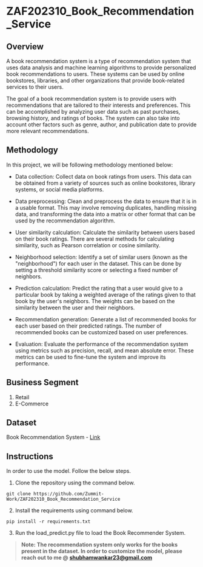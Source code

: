 # ZAF202310_Book_Recommendation_Service

## Overview
A book recommendation system is a type of recommendation system that uses data analysis and machine learning algorithms to provide personalized book recommendations to users. These systems can be used by online bookstores, libraries, and other organizations that provide book-related services to their users.

The goal of a book recommendation system is to provide users with recommendations that are tailored to their interests and preferences. This can be accomplished by analyzing user data such as past purchases, browsing history, and ratings of books. The system can also take into account other factors such as genre, author, and publication date to provide more relevant recommendations.

## Methodology
In this project, we will be following methodology mentioned below:

- Data collection: Collect data on book ratings from users. This data can be obtained from a variety of sources such as online bookstores, library systems, or social media platforms.

- Data preprocessing: Clean and preprocess the data to ensure that it is in a usable format. This may involve removing duplicates, handling missing data, and transforming the data into a matrix or other format that can be used by the recommendation algorithm.

- User similarity calculation: Calculate the similarity between users based on their book ratings. There are several methods for calculating similarity, such as Pearson correlation or cosine similarity.

- Neighborhood selection: Identify a set of similar users (known as the "neighborhood") for each user in the dataset. This can be done by setting a threshold similarity score or selecting a fixed number of neighbors.

- Prediction calculation: Predict the rating that a user would give to a particular book by taking a weighted average of the ratings given to that book by the user's neighbors. The weights can be based on the similarity between the user and their neighbors.

- Recommendation generation: Generate a list of recommended books for each user based on their predicted ratings. The number of recommended books can be customized based on user preferences.

- Evaluation: Evaluate the performance of the recommendation system using metrics such as precision, recall, and mean absolute error. These metrics can be used to fine-tune the system and improve its performance.

## Business Segment
1. Retail
2. E-Commerce

## Dataset
Book Recommendation System - [Link](https://www.kaggle.com/datasets/arashnic/book-recommendation-dataset)

## Instructions
In order to use the model. Follow the below steps.

1. Clone the repository using the command below.
```
git clone https://github.com/Zummit-Work/ZAF202310_Book_Recommendation_Service
```
2. Install the requirements using command below.
```
pip install -r requirements.txt
```
3. Run the load_predict.py file to load the Book Recommender System.

> **Note: The recommendation system only works for the books present in the dataset. In order to customize the model, please reach out to me @ shubhamwankar23@gmail.com**
